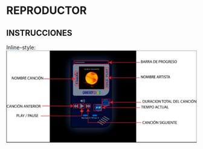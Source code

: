# REPRODUCTOR 

## INSTRUCCIONES 

Inline-style: 
![alt text](https://github.com/jairtellemm/GameBoy_Player_2020/blob/master/imagenes/Instrucciones.jpg "PLAYER INSTRUCTIONS")
